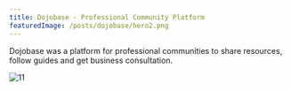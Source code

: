 ```yaml
---
title: Dojobase - Professional Community Platform
featuredImage: /posts/dojobase/hero2.png
---
```


Dojobase was a platform for professional communities to share resources, follow guides and get business consultation.

<img alt="11" src="/posts/dojobase/11.png" />
